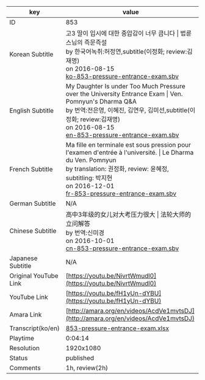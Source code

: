 |  key  |  value  |
|-------|---------|
| ID            | 853 |
| Korean Subtitle | 고3 딸이 입시에 대한 중압감이 너무 큽니다 \| 법륜스님의 즉문즉설<br>by 한국어녹취:허정연,subtitle(이정화; review:김재명)<br>on 2016-08-15<br>[ko-853-pressure-entrance-exam.sbv](https://github.com/jungtosociety/dharma-qna/raw/master/sub/853/ko-853-pressure-entrance-exam.sbv)<br>|
| English Subtitle | My Daughter Is under Too Much Pressure over the University Entrance Exam \| Ven. Pomnyun's Dharma Q&A<br>by 번역:전은영, 이혜진, 김연우, 김미선,subtitle(이정화; review:김재명)<br>on 2016-08-15<br>[en-853-pressure-entrance-exam.sbv](https://github.com/jungtosociety/dharma-qna/raw/master/sub/853/en-853-pressure-entrance-exam.sbv)<br>|
| French Subtitle | Ma fille en terminale est sous pression pour l'examen d'entrée à l'université. \| Le Dharma du Ven. Pomnyun<br>by translation: 권정화, review: 윤혜정, subtitling: 박지현<br>on 2016-12-01<br>[fr-853-pressure-entrance-exam.sbv](https://github.com/jungtosociety/dharma-qna/raw/master/sub/853/fr-853-pressure-entrance-exam.sbv)<br>|
| German Subtitle | N/A |
| Chinese Subtitle | 高中3年级的女儿对大考压力很大 \| 法轮大师的 立问解答<br>by 번역:신미경<br>on 2016-10-01<br>[cn-853-pressure-entrance-exam.sbv](https://github.com/jungtosociety/dharma-qna/raw/master/sub/853/cn-853-pressure-entrance-exam.sbv)<br>|
| Japanese Subtitle | N/A |
| Original YouTube Link  | [https://youtu.be/NivrtWmudl0](https://youtu.be/NivrtWmudl0) |
| YouTube Link  | [https://youtu.be/fH1yUn-dYBU](https://youtu.be/fH1yUn-dYBU) |
| Amara Link    | [http://amara.org/en/videos/AcdVe1mvtsDJ](http://amara.org/en/videos/AcdVe1mvtsDJ) |
| Transcript(ko/en) | [853-pressure-entrance-exam.xlsx](https://github.com/jungtosociety/dharma-qna/raw/master/sub/853/853-pressure-entrance-exam.xlsx) |
| Playtime | 0:04:14 |
| Resolution | 1920x1080|
| Status | published |
| Comments | 1h, review(2h) |

